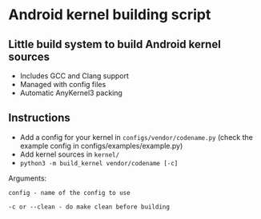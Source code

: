 # Android kernel building script

## Little build system to build Android kernel sources

- Includes GCC and Clang support
- Managed with config files
- Automatic AnyKernel3 packing

## Instructions

- Add a config for your kernel in `configs/vendor/codename.py` (check the example config in configs/examples/example.py)
- Add kernel sources in `kernel/`
- `python3 -m build_kernel vendor/codename [-c]`

Arguments:

    config - name of the config to use

    -c or --clean - do make clean before building
